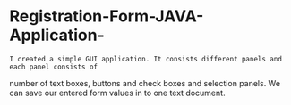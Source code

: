 # Registration-Form-JAVA-Application-
      
    I created a simple GUI application. It consists different panels and each panel consists of       
number of text boxes, buttons and check boxes and selection panels. We can save our entered 
form values in to one text document.

